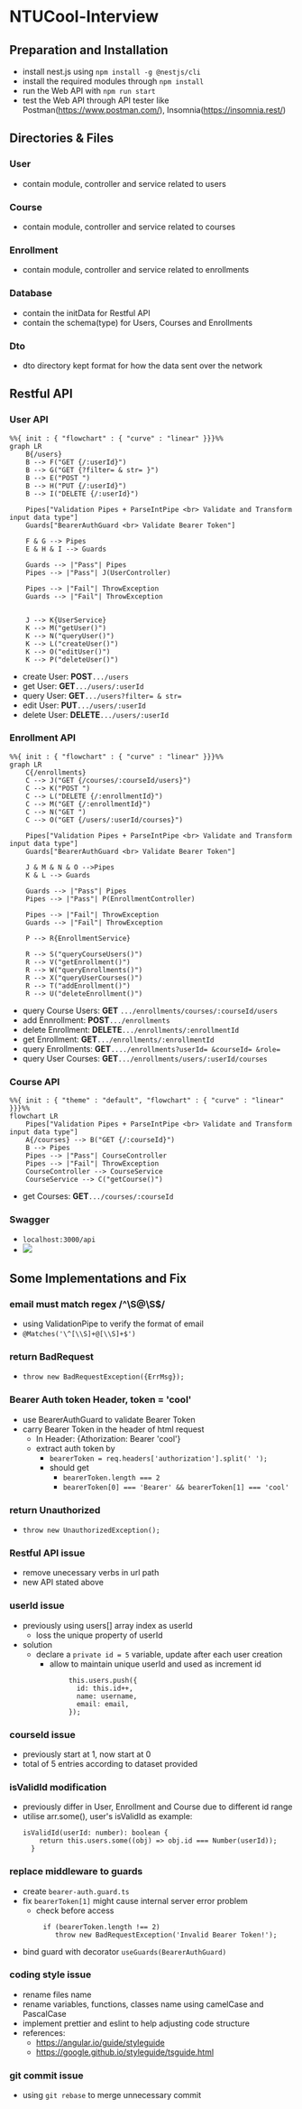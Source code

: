 # NTUCool-Interview

## Preparation and Installation
- install nest.js using `npm install -g @nestjs/cli`
- install the required modules through `npm install`
- run the Web API with `npm run start`
- test the Web API through API tester like Postman(https://www.postman.com/), Insomnia(https://insomnia.rest/) 

## Directories & Files
### User 
- contain module, controller and service related to users

### Course
- contain module, controller and service related to courses

### Enrollment
- contain module, controller and service related to enrollments

### Database
- contain the initData for Restful API
- contain the schema(type) for Users, Courses and Enrollments

### Dto
- dto directory kept format for how the data sent over the network

## Restful API
### User API
```mermaid
%%{ init : { "flowchart" : { "curve" : "linear" }}}%%
graph LR
    B{/users}
    B --> F("GET {/:userId}") 
    B --> G("GET {?filter= & str= }") 
    B --> E("POST ") 
    B --> H("PUT {/:userId}") 
    B --> I("DELETE {/:userId}") 
    
    Pipes["Validation Pipes + ParseIntPipe <br> Validate and Transform input data type"]
    Guards["BearerAuthGuard <br> Validate Bearer Token"]
   
    F & G --> Pipes
    E & H & I --> Guards
    
    Guards --> |"Pass"| Pipes
    Pipes --> |"Pass"| J(UserController)
    
    Pipes --> |"Fail"| ThrowException
    Guards --> |"Fail"| ThrowException
    

    J --> K{UserService}
    K --> M("getUser()")
    K --> N("queryUser()")
    K --> L("createUser()")
    K --> O("editUser()")
    K --> P("deleteUser()")
``` 

- create User: **POST**`.../users`
- get User: **GET**`.../users/:userId`
- query User: **GET**`.../users?filter= & str=`
- edit User: **PUT**`.../users/:userId`
- delete User: **DELETE**`.../users/:userId`

### Enrollment API
```mermaid
%%{ init : { "flowchart" : { "curve" : "linear" }}}%%
graph LR
    C{/enrollments}
    C --> J("GET {/courses/:courseId/users}")
    C --> K("POST ")
    C --> L("DELETE {/:enrollmentId}")
    C --> M("GET {/:enrollmentId}")
    C --> N("GET ")
    C --> O("GET {/users/:userId/courses}")

    Pipes["Validation Pipes + ParseIntPipe <br> Validate and Transform input data type"]
    Guards["BearerAuthGuard <br> Validate Bearer Token"]
  
    J & M & N & O -->Pipes
    K & L --> Guards
    
    Guards --> |"Pass"| Pipes
    Pipes --> |"Pass"| P(EnrollmentController)
    
    Pipes --> |"Fail"| ThrowException
    Guards --> |"Fail"| ThrowException

    P --> R{EnrollmentService}

    R --> S("queryCourseUsers()")
    R --> V("getEnrollment()")
    R --> W("queryEnrollments()")
    R --> X("queryUserCourses()")
    R --> T("addEnrollment()")
    R --> U("deleteEnrollment()")
```
- query Course Users: **GET** `.../enrollments/courses/:courseId/users`
- add Ennrollment: **POST**`.../enrollments`
- delete Enrollment: **DELETE**`.../enrollments/:enrollmentId`
- get Enrollment: **GET**`.../enrollments/:enrollmentId`
- query Enrollments: **GET**`..../enrollments?userId= &courseId= &role= `
- query User Courses: **GET**`.../enrollments/users/:userId/courses`
### Course API
``` mermaid
%%{ init : { "theme" : "default", "flowchart" : { "curve" : "linear" }}}%%
flowchart LR    
    Pipes["Validation Pipes + ParseIntPipe <br> Validate and Transform input data type"]
    A{/courses} --> B("GET {/:courseId}")
    B --> Pipes
    Pipes --> |"Pass"| CourseController
    Pipes --> |"Fail"| ThrowException
    CourseController --> CourseService
    CourseService --> C("getCourse()")
```
- get Courses: **GET**`.../courses/:courseId`

### Swagger 
- `localhost:3000/api`
- ![](https://i.imgur.com/T78IS5S.png)

## Some Implementations and Fix
### email must match regex \/^\S@\S$\/
- using ValidationPipe to verify the format of email
- `@Matches('\^[\\S]+@[\\S]+$') `
    
### return BadRequest 
- `throw new BadRequestException({ErrMsg});`

### Bearer Auth token Header, token = 'cool'
- use BearerAuthGuard to validate Bearer Token
- carry Bearer Token in the header of html request 
    - In Header: {Athorization: Bearer 'cool'}
    - extract auth token by 
        - `bearerToken = req.headers['authorization'].split(' ');`
        - should get 
            - `bearerToken.length === 2`
            - `bearerToken[0] === 'Bearer' && bearerToken[1] === 'cool'`

### return Unauthorized
-  `throw new UnauthorizedException();`

### Restful API issue
- remove unecessary verbs in url path 
- new API stated above 

### userId issue
- previously using users[] array index as userId
    - loss the unique property of userId
- solution
    - declare a `private id = 5` variable, update after each user creation
        - allow to maintain unique userId and used as increment id
        ```
                this.users.push({
                  id: this.id++,
                  name: username,
                  email: email,
                });
        ```

### courseId issue
- previously start at 1, now start at 0 
- total of 5 entries according to dataset provided

### isValidId modification
- previously differ in User, Enrollment and Course due to different id range
- utilise arr.some(), user's isValidId as example: 
    ```
    isValidId(userId: number): boolean {
        return this.users.some((obj) => obj.id === Number(userId));
      }
    ``` 
    
### replace middleware to guards
- create `bearer-auth.guard.ts`
- fix `bearerToken[1]` might cause internal server error problem
    - check before access 
    ```
         if (bearerToken.length !== 2)
            throw new BadRequestException('Invalid Bearer Token!');
    ```
- bind guard with decorator `useGuards(BearerAuthGuard)`

### coding style issue 
- rename files name
- rename variables, functions, classes name using camelCase and PascalCase
- implement prettier and eslint to help adjusting code structure
-  references: 
    -  https://angular.io/guide/styleguide 
    -  https://google.github.io/styleguide/tsguide.html

### git commit issue
- using `git rebase` to merge unnecessary commit
